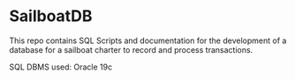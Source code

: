 # SailboatDB
This repo contains SQL Scripts and documentation for the development of a database for a sailboat charter to record and process transactions.

SQL DBMS used: Oracle 19c
